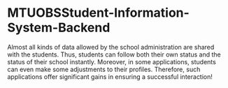 # MTUOBSStudent-Information-System-Backend
Almost all kinds of data allowed by the school administration are shared with the students. Thus, students can follow both their own status and the status of their school instantly. Moreover, in some applications, students can even make some adjustments to their profiles. Therefore, such applications offer significant gains in ensuring a successful interaction!
